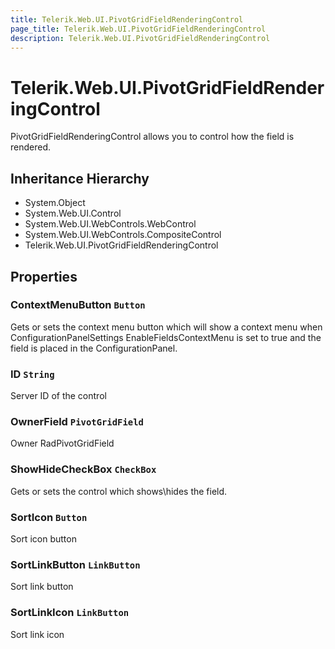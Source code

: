 ```yaml
---
title: Telerik.Web.UI.PivotGridFieldRenderingControl
page_title: Telerik.Web.UI.PivotGridFieldRenderingControl
description: Telerik.Web.UI.PivotGridFieldRenderingControl
---
```


# Telerik.Web.UI.PivotGridFieldRenderingControl

PivotGridFieldRenderingControl allows you to control how the field is rendered.

## Inheritance Hierarchy

* System.Object
* System.Web.UI.Control
* System.Web.UI.WebControls.WebControl
* System.Web.UI.WebControls.CompositeControl
* Telerik.Web.UI.PivotGridFieldRenderingControl

## Properties

###  ContextMenuButton `Button`

Gets or sets the context menu button which will show a context menu
            when  ConfigurationPanelSettings 
            EnableFieldsContextMenu is set to true and the field is placed in the
            ConfigurationPanel.

###  ID `String`

Server ID of the control

###  OwnerField `PivotGridField`

Owner RadPivotGridField

###  ShowHideCheckBox `CheckBox`

Gets or sets the 
            control which shows\hides the field.

###  SortIcon `Button`

Sort icon button

###  SortLinkButton `LinkButton`

Sort link button

###  SortLinkIcon `LinkButton`

Sort link icon

